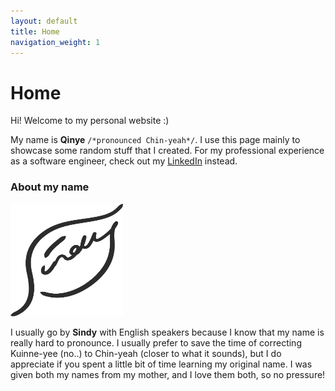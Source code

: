 ```yaml
---
layout: default
title: Home
navigation_weight: 1
---
```


# Home

Hi! Welcome to my personal website :)

My name is **Qinye** `/*pronounced Chin-yeah*/`. I use this page mainly to showcase some random stuff that I created. For my professional experience as a software engineer, check out my [LinkedIn](https://www.linkedin.com/in/qinye-sindy-li-03a904113/) instead.

### About my name

<img src="/public/img/signature_leaf.png" width="180" height="180">

I usually go by **Sindy** with English speakers because I know that my name is really hard to pronounce. I usually prefer to save the time of correcting Kuinne-yee (no..) to Chin-yeah (closer to what it sounds), but I do appreciate if you spent a little bit of time learning my original name. I was given both my names from my mother, and I love them both, so no pressure!

<!-- TODO: Split Home into Home and About. Home should be what I want to showcase to people. About should be what this site is about. -->